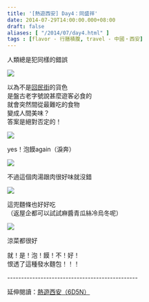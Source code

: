 ```yaml
---
title: '[熱遊西安] Day4：同盛祥'
date: 2014-07-29T14:00:00.000+08:00
draft: false
aliases: [ "/2014/07/day4.html" ]
tags : [flavor - 行膳積腹, travel - 中國・西安]
---
```


人類總是犯同樣的錯誤  

[![](https://2.bp.blogspot.com/-5d_q70oUNI8/XEQR7xf6fZI/AAAAAAAAGH8/SJauT-IMUJQTPJVFUcpNGCy98YeXc1WTgCLcBGAs/s640/14744126346_73d5128b91_z.jpg)](https://2.bp.blogspot.com/-5d_q70oUNI8/XEQR7xf6fZI/AAAAAAAAGH8/SJauT-IMUJQTPJVFUcpNGCy98YeXc1WTgCLcBGAs/s1600/14744126346_73d5128b91_z.jpg)

以為不是[回民街](http://www.hidie.net/2014/07/day1_10.html)的貨色  
是盤古老字號說甚麼遊客必食的  
就會突然間從最難吃的食物  
變成人間美味？  
答案是絕對否定的！  

[![](https://3.bp.blogspot.com/-pTPjW-MCQ70/XEQSAejy2VI/AAAAAAAAGIA/EKgYTlcKOmcS5Zg_liN0v50FfdYcpI_NQCLcBGAs/s640/14767131055_3c8b06ea18_z.jpg)](https://3.bp.blogspot.com/-pTPjW-MCQ70/XEQSAejy2VI/AAAAAAAAGIA/EKgYTlcKOmcS5Zg_liN0v50FfdYcpI_NQCLcBGAs/s1600/14767131055_3c8b06ea18_z.jpg)

yes！泡饃again（淚奔）  

[![](https://3.bp.blogspot.com/-EqZct1uyiek/XEQSEyWdzrI/AAAAAAAAGII/xQ8lvA70Oj4SV0JD8UUQ8e0U5JXObjZMwCLcBGAs/s640/14764776014_d274788074_z.jpg)](https://3.bp.blogspot.com/-EqZct1uyiek/XEQSEyWdzrI/AAAAAAAAGII/xQ8lvA70Oj4SV0JD8UUQ8e0U5JXObjZMwCLcBGAs/s1600/14764776014_d274788074_z.jpg)

不過這個肉湯跟肉很好味就沒錯  

[![](https://1.bp.blogspot.com/-bAcOZPZcv0o/XEQSNjy2v1I/AAAAAAAAGIQ/gaRAxKeTqz8BjVJvyZvU29CSqnBVoELJQCLcBGAs/s640/14767129755_94cbae0d71_z.jpg)](https://1.bp.blogspot.com/-bAcOZPZcv0o/XEQSNjy2v1I/AAAAAAAAGIQ/gaRAxKeTqz8BjVJvyZvU29CSqnBVoELJQCLcBGAs/s1600/14767129755_94cbae0d71_z.jpg)

這兜麵條也好好吃  
（返屋企都可以試試麻醬青瓜絲冷烏冬呢）  

[![](https://4.bp.blogspot.com/-h8SQctv9rAY/XEQSTQZ5CoI/AAAAAAAAGIY/viYqhnKMev8KNwCCumEFbSx8kucQy34jwCLcBGAs/s640/14580670827_0acab5ca44_z.jpg)](https://4.bp.blogspot.com/-h8SQctv9rAY/XEQSTQZ5CoI/AAAAAAAAGIY/viYqhnKMev8KNwCCumEFbSx8kucQy34jwCLcBGAs/s1600/14580670827_0acab5ca44_z.jpg)

涼菜都很好  
  
就！是！泡！饃！不！好！  
恨透了這種發水麵包！！！  
  
\-----------------------------------------------  
  
延伸閱讀：[熱遊西安（6D5N）](http://www.hidie.net/2014/08/6d5n.html)